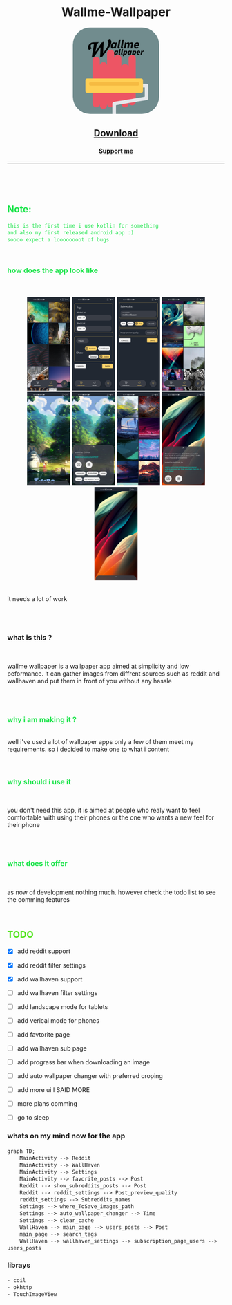 
<div align="center">

# Wallme-Wallpaper

<a>
<kdb>

<img src="./Images/Wallme_Wallpaper-Logo-Large.png" width=200 style="border-radius:20%"/>

</kdb>

</a>

</div>



<span style="color:#1be44a" > 


[<h2 align="center">Download</h2>](https://github.com/Alaory/WallMe-Wallpaper/releases)


[<h4 align="center">Support me </h4>](https://www.patreon.com/Alaory)

------------------------------------
</br></br></br>

## Note: 

    this is the first time i use kotlin for something
    and also my first released android app :) 
    soooo expect a loooooooot of bugs

</br>


###  how does the app look like



</span> 
</br>
</br>

<div align=center>

<img src="./Images/phone.jpg" alt="drawing" width=100/>
<img src="./Images/phone2.jpg" alt="drawing" width=100/>
<img src="./Images/phone3.jpg" alt="drawing" width=100/>
<img src="./Images/phone4.jpg" alt="drawing" width=100/>
<img src="./Images/phone5.jpg" alt="drawing" width=100/>
<img src="./Images/phone6.jpg" alt="drawing" width=100/>
<img src="./Images/phone7.jpg" alt="drawing" width=100/>
<img src="./Images/phone8.jpg" alt="drawing" width=100/>
<img src="./Images/phone9.jpg" alt="drawing" width=100/>




</div>

</br>

it needs a lot of work

</br>
</br>


### what is this ?

</span>
</br>

wallme wallpaper is a wallpaper app aimed at simplicity and low peformance. it can gather images from diffrent sources such as reddit and wallhaven and put them in front of you without any hassle 

</br></br>

<span style="color:#1be44a" > 

### why i am making it ?

</span>


</br>
well i've used a lot of wallpaper apps only a few of them meet my requirements. so i decided to make one to what i content 

</br>
</br>
</br>
<span style="color:#1be44a" > 

### why should i use it 

</span>
</br>

you don't need this app, it is aimed at people who realy want to feel comfortable with using their phones or the one who wants a new feel for their phone


</br>
</br>

<span style="color:#1be44a" > 

### what does it offer

</span>
</br>

as now of development nothing much. however check the todo list to see the comming features

</br>



<span style="color:#50e41b" > 

## TODO
</span>

- [x] add reddit support 
- [x] add reddit filter settings
- [x] add wallhaven support
- [ ] add wallhaven filter settings 
- [ ] add landscape mode for tablets
- [ ] add verical mode for phones
- [ ] add favtorite page
- [ ] add wallhaven sub page
- [ ] add prograss bar when downloading an image
- [ ] add auto wallpaper changer with preferred croping
- [ ] add more ui I SAID MORE
- [ ] more plans comming
- [ ] go to sleep



### whats on my mind now for the app

```mermaid
graph TD;
    MainActivity --> Reddit
    MainActivity --> WallHaven
    MainActivity --> Settings
    MainActivity --> favorite_posts --> Post
    Reddit --> show_subreddits_posts --> Post
    Reddit --> reddit_settings --> Post_preview_quality
    reddit_settings --> Subreddits_names
    Settings --> where_ToSave_images_path
    Settings --> auto_wallpaper_changer --> Time
    Settings --> clear_cache
    WallHaven --> main_page --> users_posts --> Post
    main_page --> search_tags 
    WallHaven --> wallhaven_settings --> subscription_page_users --> users_posts
```



### librays
    - coil 
    - okhttp
    - TouchImageView



